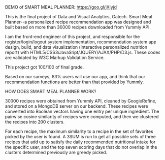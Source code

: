 DEMO of SMART MEAL PLANNER: https://goo.gl/jXlyjd

This is the final project of Data and Visual Analytics, Gatech. Smart Meal Planner--a personalized recipe recommendation app was designed and built based on more than 30000 recipes downloaded from Yummly API.

I am the front-end engineer of this project, and responsible for the register/login/logout system implementation, recommendation system app design, build, and data visualization (interactive personalized nutrition report) with HTML5/CSS3/JavaSript/JQUERY/AJAX/PHP/D3.js. These codes are validated by W3C Markup Validation Service.

This project got 100/100 of final grade.

Based on our surveys, 83% users will use our app, and think that our recommendation functions are better than that provided by Yummly.


HOW DOES SMART MEAL PLANNER WORK?

30000 recipes were obtained from Yummly API, cleaned by GoogleRefine, and stored on a MongoDB server on our backend. These recipes were converted into Boolean vectors having one entry per unique ingredient. The pairwise cosine similarity of recipes were computed, and then we clustered the recipes into 200 clusters.

For each recipe, the maximum similarity to a recipe in the set of favorites picked by the user is found. A 3SUM is run to get all possible sets of three recipes that add up to satisfy the daily recommended nutritional intake for the specific user, and the top seven scoring days that do not overlap in the clusters determined previously are greedy picked.
